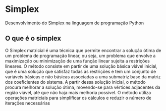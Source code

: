 # Simplex
Desenvolvimento do Simplex na linguagem de programação Python

<h2>O que é o simplex</h2>

<p>
O Simplex matricial é uma técnica que permite encontrar a solução ótima de um problema de programação linear, ou seja, um problema que envolve a maximização ou minimização de uma função linear sujeita a restrições lineares. O método consiste em partir de uma solução básica viável inicial, que é uma solução que satisfaz todas as restrições e tem um conjunto de variáveis básicas e não básicas associadas a uma submatriz base da matriz dos coeficientes do sistema. A partir dessa solução inicial, o método procura melhorar a solução ótima, movendo-se para vértices adjacentes da região viável, até que não haja mais melhoria possível. O método utiliza operações matriciais para simplificar os cálculos e reduzir o número de iterações necessárias
</p>
